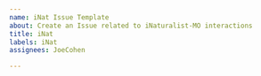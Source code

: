 ```yaml
---
name: iNat Issue Template
about: Create an Issue related to iNaturalist-MO interactions
title: iNat
labels: iNat
assignees: JoeCohen

---
```



